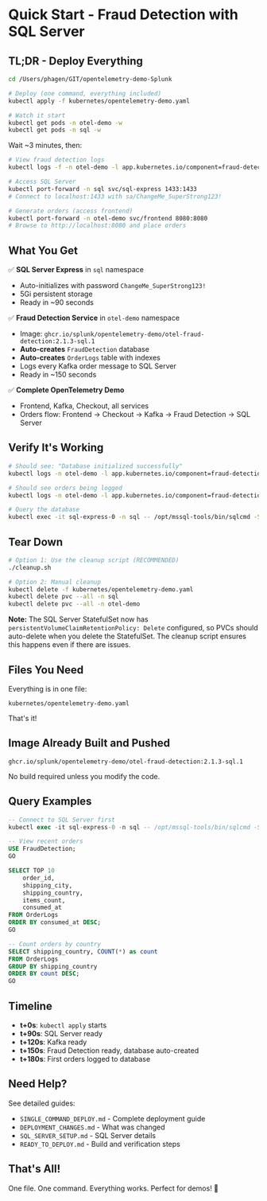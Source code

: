 # Quick Start - Fraud Detection with SQL Server

## TL;DR - Deploy Everything

```bash
cd /Users/phagen/GIT/opentelemetry-demo-Splunk

# Deploy (one command, everything included)
kubectl apply -f kubernetes/opentelemetry-demo.yaml

# Watch it start
kubectl get pods -n otel-demo -w
kubectl get pods -n sql -w
```

Wait ~3 minutes, then:

```bash
# View fraud detection logs
kubectl logs -f -n otel-demo -l app.kubernetes.io/component=fraud-detection

# Access SQL Server
kubectl port-forward -n sql svc/sql-express 1433:1433
# Connect to localhost:1433 with sa/ChangeMe_SuperStrong123!

# Generate orders (access frontend)
kubectl port-forward -n otel-demo svc/frontend 8080:8080
# Browse to http://localhost:8080 and place orders
```

## What You Get

✅ **SQL Server Express** in `sql` namespace
- Auto-initializes with password `ChangeMe_SuperStrong123!`
- 5Gi persistent storage
- Ready in ~90 seconds

✅ **Fraud Detection Service** in `otel-demo` namespace
- Image: `ghcr.io/splunk/opentelemetry-demo/otel-fraud-detection:2.1.3-sql.1`
- **Auto-creates** `FraudDetection` database
- **Auto-creates** `OrderLogs` table with indexes
- Logs every Kafka order message to SQL Server
- Ready in ~150 seconds

✅ **Complete OpenTelemetry Demo**
- Frontend, Kafka, Checkout, all services
- Orders flow: Frontend → Checkout → Kafka → Fraud Detection → SQL Server

## Verify It's Working

```bash
# Should see: "Database initialized successfully"
kubectl logs -n otel-demo -l app.kubernetes.io/component=fraud-detection | grep "Database initialized"

# Should see orders being logged
kubectl logs -n otel-demo -l app.kubernetes.io/component=fraud-detection | grep "logged to database"

# Query the database
kubectl exec -it sql-express-0 -n sql -- /opt/mssql-tools/bin/sqlcmd -S localhost -U sa -P 'ChangeMe_SuperStrong123!' -Q "SELECT COUNT(*) FROM FraudDetection.dbo.OrderLogs"
```

## Tear Down

```bash
# Option 1: Use the cleanup script (RECOMMENDED)
./cleanup.sh

# Option 2: Manual cleanup
kubectl delete -f kubernetes/opentelemetry-demo.yaml
kubectl delete pvc --all -n sql
kubectl delete pvc --all -n otel-demo
```

**Note:** The SQL Server StatefulSet now has `persistentVolumeClaimRetentionPolicy: Delete` configured, so PVCs should auto-delete when you delete the StatefulSet. The cleanup script ensures this happens even if there are issues.

## Files You Need

Everything is in one file:
```
kubernetes/opentelemetry-demo.yaml
```

That's it!

## Image Already Built and Pushed

```
ghcr.io/splunk/opentelemetry-demo/otel-fraud-detection:2.1.3-sql.1
```

No build required unless you modify the code.

## Query Examples

```sql
-- Connect to SQL Server first
kubectl exec -it sql-express-0 -n sql -- /opt/mssql-tools/bin/sqlcmd -S localhost -U sa -P 'ChangeMe_SuperStrong123!'

-- View recent orders
USE FraudDetection;
GO

SELECT TOP 10
    order_id,
    shipping_city,
    shipping_country,
    items_count,
    consumed_at
FROM OrderLogs
ORDER BY consumed_at DESC;
GO

-- Count orders by country
SELECT shipping_country, COUNT(*) as count
FROM OrderLogs
GROUP BY shipping_country
ORDER BY count DESC;
GO
```

## Timeline

- **t+0s**: `kubectl apply` starts
- **t+90s**: SQL Server ready
- **t+120s**: Kafka ready
- **t+150s**: Fraud Detection ready, database auto-created
- **t+180s**: First orders logged to database

## Need Help?

See detailed guides:
- `SINGLE_COMMAND_DEPLOY.md` - Complete deployment guide
- `DEPLOYMENT_CHANGES.md` - What was changed
- `SQL_SERVER_SETUP.md` - SQL Server details
- `READY_TO_DEPLOY.md` - Build and verification steps

## That's All!

One file. One command. Everything works. Perfect for demos! 🚀
